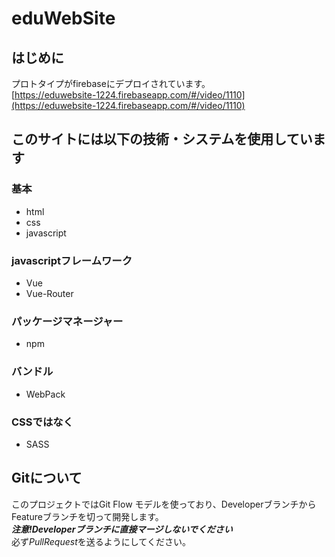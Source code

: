 # eduWebSite
## はじめに
プロトタイプがfirebaseにデプロイされています。  
[https://eduwebsite-1224.firebaseapp.com/#/video/1110](https://eduwebsite-1224.firebaseapp.com/#/video/1110)

## このサイトには以下の技術・システムを使用しています
### 基本
* html
* css
* javascript

### javascriptフレームワーク
* Vue
* Vue-Router

### パッケージマネージャー
* npm

### バンドル
* WebPack

### CSSではなく
* SASS


## Gitについて
このプロジェクトではGit Flow モデルを使っており、DeveloperブランチからFeatureブランチを切って開発します。  
***注意!Developerブランチに直接マージしないでください***  
必ず*PullRequest*を送るようにしてください。
